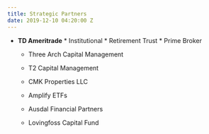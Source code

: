 ```yaml
---
title: Strategic Partners
date: 2019-12-10 04:20:00 Z
---
```


* **TD Ameritrade**
         * Institutional
         * Retirement Trust
         * Prime Broker

  * Three Arch Capital Management

  * T2 Capital Management

  * CMK Properties LLC

  * Amplify ETFs

  * Ausdal Financial Partners

  * Lovingfoss Capital Fund